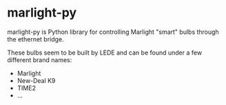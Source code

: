 # marlight-py

marlight-py is Python library for controlling Marlight "smart" bulbs through the ethernet bridge.

These bulbs seem to be built by LEDE and can be found under a few different brand names:

 * Marlight
 * New-Deal K9
 * TIME2
 * ...
